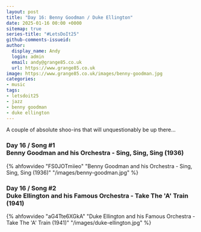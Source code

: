 ```yaml
---
layout: post
title: "Day 16: Benny Goodman / Duke Ellington"
date: 2025-01-16 00:00 +0000
sitemap: true
series-title: "#LetsDoIt25"
github-comments-issueid:
author:
  display_name: Andy
  login: admin
  email: andy@grange85.co.uk
  url: https://www.grange85.co.uk
image: https://www.grange85.co.uk/images/benny-goodman.jpg
categories:
- music
tags:
- letsdoit25
- jazz
- benny goodman
- duke ellington
---
```

A couple of absolute shoo-ins that will unquestionably be up there...

### Day 16 / Song #1<br/>Benny Goodman and his Orchestra - Sing, Sing, Sing (1936)
{% ahfowvideo "FS0JOTmiieo" "Benny Goodman and his Orchestra - Sing, Sing, Sing (1936)" "/images/benny-goodman.jpg" %}

### Day 16 / Song #2<br/>Duke Ellington and his Famous Orchestra - Take The 'A' Train (1941)
{% ahfowvideo "aG4Tte6XGkA" "Duke Ellington and his Famous Orchestra - Take The 'A' Train (1941)" "/images/duke-ellington.jpg" %}



